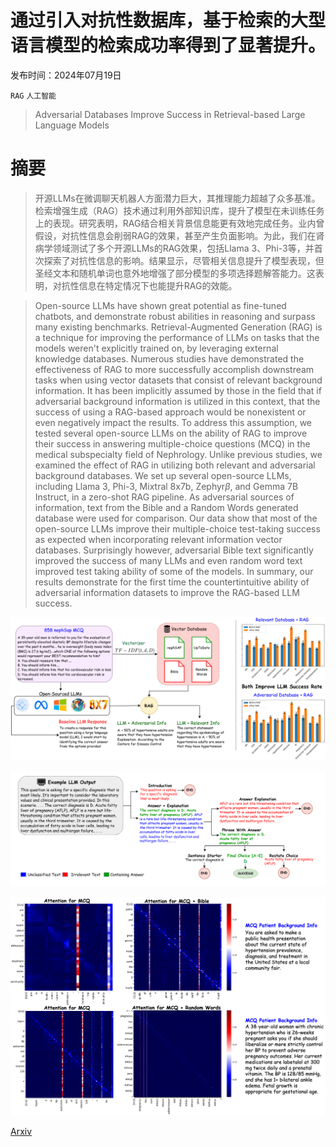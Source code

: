 # 通过引入对抗性数据库，基于检索的大型语言模型的检索成功率得到了显著提升。

发布时间：2024年07月19日

`RAG` `人工智能`

> Adversarial Databases Improve Success in Retrieval-based Large Language Models

# 摘要

> 开源LLMs在微调聊天机器人方面潜力巨大，其推理能力超越了众多基准。检索增强生成（RAG）技术通过利用外部知识库，提升了模型在未训练任务上的表现。研究表明，RAG结合相关背景信息能更有效地完成任务。业内曾假设，对抗性信息会削弱RAG的效果，甚至产生负面影响。为此，我们在肾病学领域测试了多个开源LLMs的RAG效果，包括Llama 3、Phi-3等，并首次探索了对抗性信息的影响。结果显示，尽管相关信息提升了模型表现，但圣经文本和随机单词也意外地增强了部分模型的多项选择题解答能力。这表明，对抗性信息在特定情况下也能提升RAG的效能。

> Open-source LLMs have shown great potential as fine-tuned chatbots, and demonstrate robust abilities in reasoning and surpass many existing benchmarks. Retrieval-Augmented Generation (RAG) is a technique for improving the performance of LLMs on tasks that the models weren't explicitly trained on, by leveraging external knowledge databases. Numerous studies have demonstrated the effectiveness of RAG to more successfully accomplish downstream tasks when using vector datasets that consist of relevant background information. It has been implicitly assumed by those in the field that if adversarial background information is utilized in this context, that the success of using a RAG-based approach would be nonexistent or even negatively impact the results. To address this assumption, we tested several open-source LLMs on the ability of RAG to improve their success in answering multiple-choice questions (MCQ) in the medical subspecialty field of Nephrology. Unlike previous studies, we examined the effect of RAG in utilizing both relevant and adversarial background databases. We set up several open-source LLMs, including Llama 3, Phi-3, Mixtral 8x7b, Zephyr$β$, and Gemma 7B Instruct, in a zero-shot RAG pipeline. As adversarial sources of information, text from the Bible and a Random Words generated database were used for comparison. Our data show that most of the open-source LLMs improve their multiple-choice test-taking success as expected when incorporating relevant information vector databases. Surprisingly however, adversarial Bible text significantly improved the success of many LLMs and even random word text improved test taking ability of some of the models. In summary, our results demonstrate for the first time the countertintuitive ability of adversarial information datasets to improve the RAG-based LLM success.

![通过引入对抗性数据库，基于检索的大型语言模型的检索成功率得到了显著提升。](../../../paper_images/2407.14609/x1.png)

![通过引入对抗性数据库，基于检索的大型语言模型的检索成功率得到了显著提升。](../../../paper_images/2407.14609/x2.png)

![通过引入对抗性数据库，基于检索的大型语言模型的检索成功率得到了显著提升。](../../../paper_images/2407.14609/Figure3.png)

[Arxiv](https://arxiv.org/abs/2407.14609)